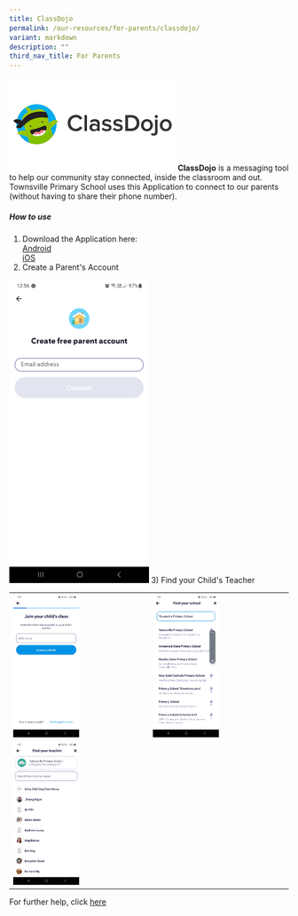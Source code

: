 ```yaml
---
title: ClassDojo
permalink: /our-resources/for-parents/classdojo/
variant: markdown
description: ""
third_nav_title: For Parents
---
```

![](/images/For%20Parents/Classdojo.png)
<strong>ClassDojo</strong> is a messaging tool to help our community stay connected, inside the classroom and out. Townsville Primary School uses this Application to connect to our parents (without having to share their phone number). 

<h5>How to use</h5>

1) Download the Application here:
			<br>
			<a href="https://play.google.com/store/apps/details?id=com.classdojo.android&amp;pli=1">Android</a>
			<br>
			<a href="https://apps.apple.com/us/app/classdojo/id552602056">iOS</a>
2) Create a Parent's Account
<img src="/images/For%20Parents/ClassDojo_1.jpg" style="width:50%">
3) Find your Child's Teacher
<table>
<tbody>
  <tr>
    <td><img src="/images/For%20Parents/ClassDojo_2.jpg" style="width:50%"></td>
		<td><img src="/images/For%20Parents/ClassDojo_3.jpg" style="width:50%"></td>
  </tr>
	  <tr>
    <td><img src="/images/For%20Parents/ClassDojo_4.jpg" style="width:50%"></td>
  </tr>
</tbody>
</table>

For further help, click <a href="https://classdojo.zendesk.com/hc/en-us">here</a>
